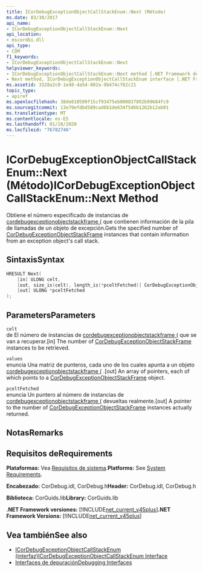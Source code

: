 ```yaml
---
title: ICorDebugExceptionObjectCallStackEnum::Next (Método)
ms.date: 03/30/2017
api_name:
- ICorDebugExceptionObjectCallStackEnum::Next
api_location:
- mscordbi.dll
api_type:
- COM
f1_keywords:
- ICorDebugExceptionObjectCallStackEnum::Next
helpviewer_keywords:
- ICorDebugExceptionObjectCallStackEnum::Next method [.NET Framework debugging]
- Next method, ICorDebugExceptionObjectCallStackEnum interface [.NET Framework debugging]
ms.assetid: 3328a2c0-1e48-4a54-802a-9b474cf82c21
topic_type:
- apiref
ms.openlocfilehash: 38de810509f15cf93475eb000837892b99684fc9
ms.sourcegitcommit: 13e79efdbd589cad6b1de634f5d6b1262b12ab01
ms.translationtype: MT
ms.contentlocale: es-ES
ms.lasthandoff: 01/28/2020
ms.locfileid: "76782746"
---
```

# <a name="icordebugexceptionobjectcallstackenumnext-method"></a><span data-ttu-id="70998-102">ICorDebugExceptionObjectCallStackEnum::Next (Método)</span><span class="sxs-lookup"><span data-stu-id="70998-102">ICorDebugExceptionObjectCallStackEnum::Next Method</span></span>
<span data-ttu-id="70998-103">Obtiene el número especificado de instancias de [cordebugexceptionobjectstackframe (](cordebugexceptionobjectstackframe-structure.md) que contienen información de la pila de llamadas de un objeto de excepción.</span><span class="sxs-lookup"><span data-stu-id="70998-103">Gets the specified number of [CorDebugExceptionObjectStackFrame](cordebugexceptionobjectstackframe-structure.md) instances that contain information from an exception object's call stack.</span></span>  
  
## <a name="syntax"></a><span data-ttu-id="70998-104">Sintaxis</span><span class="sxs-lookup"><span data-stu-id="70998-104">Syntax</span></span>  
  
```cpp  
HRESULT Next(  
    [in] ULONG celt,  
    [out, size_is(celt), length_is(*pceltFetched)] CorDebugExceptionObjectStackFrame values[],  
    [out] ULONG *pceltFetched  
);  
```  
  
## <a name="parameters"></a><span data-ttu-id="70998-105">Parameters</span><span class="sxs-lookup"><span data-stu-id="70998-105">Parameters</span></span>  
 `celt`  
 <span data-ttu-id="70998-106">de El número de instancias de [cordebugexceptionobjectstackframe (](cordebugexceptionobjectstackframe-structure.md) que se van a recuperar.</span><span class="sxs-lookup"><span data-stu-id="70998-106">[in] The number of [CorDebugExceptionObjectStackFrame](cordebugexceptionobjectstackframe-structure.md) instances to be retrieved.</span></span>  
  
 `values`  
 <span data-ttu-id="70998-107">enuncia Una matriz de punteros, cada uno de los cuales apunta a un objeto [cordebugexceptionobjectstackframe (](cordebugexceptionobjectstackframe-structure.md) .</span><span class="sxs-lookup"><span data-stu-id="70998-107">[out] An array of pointers, each of which points to a [CorDebugExceptionObjectStackFrame](cordebugexceptionobjectstackframe-structure.md) object.</span></span>  
  
 `pceltFetched`  
 <span data-ttu-id="70998-108">enuncia Un puntero al número de instancias de [cordebugexceptionobjectstackframe (](cordebugexceptionobjectstackframe-structure.md) devueltas realmente.</span><span class="sxs-lookup"><span data-stu-id="70998-108">[out] A pointer to the number of [CorDebugExceptionObjectStackFrame](cordebugexceptionobjectstackframe-structure.md) instances actually returned.</span></span>  
  
## <a name="remarks"></a><span data-ttu-id="70998-109">Notas</span><span class="sxs-lookup"><span data-stu-id="70998-109">Remarks</span></span>  
  
## <a name="requirements"></a><span data-ttu-id="70998-110">Requisitos de</span><span class="sxs-lookup"><span data-stu-id="70998-110">Requirements</span></span>  
 <span data-ttu-id="70998-111">**Plataformas:** Vea [Requisitos de sistema](../../../../docs/framework/get-started/system-requirements.md).</span><span class="sxs-lookup"><span data-stu-id="70998-111">**Platforms:** See [System Requirements](../../../../docs/framework/get-started/system-requirements.md).</span></span>  
  
 <span data-ttu-id="70998-112">**Encabezado:** CorDebug.idl, CorDebug.h</span><span class="sxs-lookup"><span data-stu-id="70998-112">**Header:** CorDebug.idl, CorDebug.h</span></span>  
  
 <span data-ttu-id="70998-113">**Biblioteca:** CorGuids.lib</span><span class="sxs-lookup"><span data-stu-id="70998-113">**Library:** CorGuids.lib</span></span>  
  
 <span data-ttu-id="70998-114">**.NET Framework versiones:** [!INCLUDE[net_current_v45plus](../../../../includes/net-current-v45plus-md.md)]</span><span class="sxs-lookup"><span data-stu-id="70998-114">**.NET Framework Versions:** [!INCLUDE[net_current_v45plus](../../../../includes/net-current-v45plus-md.md)]</span></span>  
  
## <a name="see-also"></a><span data-ttu-id="70998-115">Vea también</span><span class="sxs-lookup"><span data-stu-id="70998-115">See also</span></span>

- [<span data-ttu-id="70998-116">ICorDebugExceptionObjectCallStackEnum (interfaz)</span><span class="sxs-lookup"><span data-stu-id="70998-116">ICorDebugExceptionObjectCallStackEnum Interface</span></span>](icordebugexceptionobjectcallstackenum-interface.md)
- [<span data-ttu-id="70998-117">Interfaces de depuración</span><span class="sxs-lookup"><span data-stu-id="70998-117">Debugging Interfaces</span></span>](debugging-interfaces.md)
